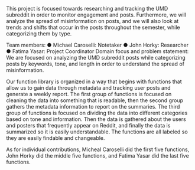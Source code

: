 This project is focused towards researching and tracking the UMD subreddit in order to monitor engagement and posts. Furthermore, we will analyze the spread of misinformation on posts, and we will also look at trends and shifts that occur in the posts throughout the semester, while categorizing them by type.


Team members: ● Michael Caroselli: Notetaker ● John Horky: Researcher ● Fatima Yasar: Project Coordinator
Domain focus and problem statement: We are focused on analyzing the UMD subreddit posts while categorizing posts by keywords, tone, and length in order to understand the spread of misinformation.


Our function library is organized in a way that begins with functions that allow us to gain data through metadata and tracking user posts and generate a weekly report. The first group of functions is focused on cleaning the data into something that is readable, then the second group gathers the metadata information to report on the summaries. The third group of functions is focused on dividing the data into different categories based on tone and information. Then the data is gathered about the users and posters that frequently appear on Reddit, and finally the data is summarized so it is easily understandable. The functions are all labeled so they are easily findable and changeable. 



As for individual contributions, Micheal Caroselli did the first five functions, John Horky did the middle five functions, and Fatima Yasar did the last five functions.
